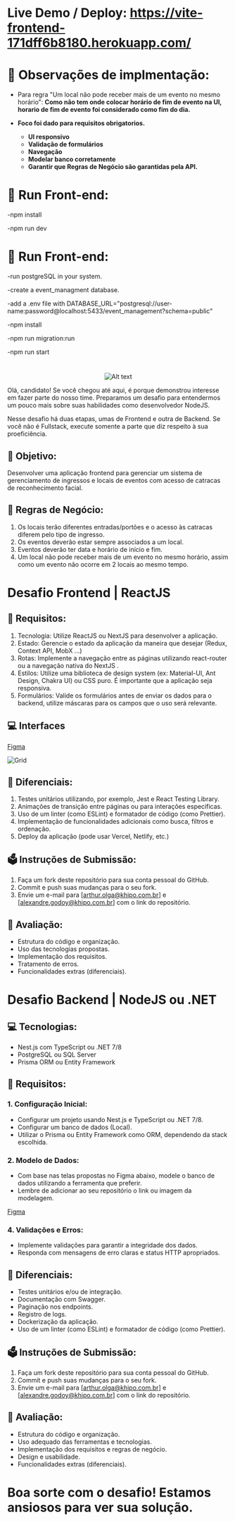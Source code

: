 #

# Live Demo / Deploy: https://vite-frontend-171dff6b8180.herokuapp.com/

#

# 🚀 Observações de implmentação:

- Para regra "Um local não pode receber mais de um evento no mesmo horário": **Como não tem onde colocar horário de fim de evento na UI, horario de fim de evento foi considerado como fim do dia.**

- **Foco foi dado para requisitos obrigatorios.**
  - **UI responsivo**
  - **Validação de formulários**
  - **Navegação**
  - **Modelar banco corretamente**
  - **Garantir que Regras de Negócio são garantidas pela API.**

#

# 🚀 Run Front-end:

-npm install

-npm run dev

# 🚀 Run Front-end:

-run postgreSQL in your system.

-create a event_managment database.

-add a .env file with DATABASE_URL="postgresql://user-name:password@localhost:5433/event_management?schema=public"

-npm install

-npm run migration:run

-npm run start

#

#

#

<p align="center">
  <img title="a title" alt="Alt text" src="https://media.licdn.com/dms/image/D4E16AQGjCVuzlCthvg/profile-displaybackgroundimage-shrink_200_800/0/1690574706700?e=2147483647&v=beta&t=zlY1Mc10yQ3gA9qiZ4sZ7m8PkE-HIu8Haa1fUyKb_fU">
</p>

Olá, candidato! Se você chegou até aqui, é porque demonstrou interesse em fazer parte do nosso time. Preparamos um desafio para entendermos um pouco mais sobre suas habilidades como desenvolvedor NodeJS.

Nesse desafio há duas etapas, umas de Frontend e outra de Backend. Se você não é Fullstack, execute somente a parte que diz respeito à sua proeficiência.

## 🚀 Objetivo:

Desenvolver uma aplicação frontend para gerenciar um sistema de gerenciamento de ingressos e locais de eventos com acesso de catracas de reconhecimento facial.

## 📖 Regras de Negócio:

1. Os locais terão diferentes entradas/portões e o acesso às catracas diferem pelo tipo de ingresso.
2. Os eventos deverão estar sempre associados a um local.
3. Eventos deverão ter data e horário de início e fim.
4. Um local não pode receber mais de um evento no mesmo horário, assim como um evento não ocorre em 2 locais ao mesmo tempo.

# Desafio Frontend | ReactJS

## 📜 Requisitos:

1. Tecnologia: Utilize ReactJS ou NextJS para desenvolver a aplicação.
2. Estado: Gerencie o estado da aplicação da maneira que desejar (Redux, Context API, MobX ...)
3. Rotas: Implemente a navegação entre as páginas utilizando react-router ou a navegação nativa do NextJS .
4. Estilos: Utilize uma biblioteca de design system (ex: Material-UI, Ant Design, Chakra UI) ou CSS puro. É importante que a aplicação seja responsiva.
5. Formulários: Valide os formulários antes de enviar os dados para o backend, utilize máscaras para os campos que o uso será relevante.

## 💻 Interfaces

[Figma](https://www.figma.com/file/ztqsEQWF8BXskx8UerVztk/OnEntree---Desafio-Fullstack?type=design&node-id=13%3A156&mode=design&t=2b29VVsfWoTXCOsS-1)

![Grid](https://github.com/mb-data/Desafio-Node-Fullstack/assets/30670086/f35eb37a-e6c3-4551-a9ae-9f7a843d4b4c)

## 🥇 Diferenciais:

1. Testes unitários utilizando, por exemplo, Jest e React Testing Library.
2. Animações de transição entre páginas ou para interações específicas.
3. Uso de um linter (como ESLint) e formatador de código (como Prettier).
4. Implementação de funcionalidades adicionais como busca, filtros e ordenação.
5. Deploy da aplicação (pode usar Vercel, Netlify, etc.)

## 🗳️ Instruções de Submissão:

1. Faça um fork deste repositório para sua conta pessoal do GitHub.
2. Commit e push suas mudanças para o seu fork.
3. Envie um e-mail para [arthur.olga@khipo.com.br] e [alexandre.godoy@khipo.com.br] com o link do repositório.

## 🧪 Avaliação:

- Estrutura do código e organização.
- Uso das tecnologias propostas.
- Implementação dos requisitos.
- Tratamento de erros.
- Funcionalidades extras (diferenciais).

# Desafio Backend | NodeJS ou .NET

## 💻 Tecnologias:

- Nest.js com TypeScript ou .NET 7/8
- PostgreSQL ou SQL Server
- Prisma ORM ou Entity Framework

## 📜 Requisitos:

### 1. Configuração Inicial:

- Configurar um projeto usando Nest.js e TypeScript ou .NET 7/8.
- Configurar um banco de dados (Local).
- Utilizar o Prisma ou Entity Framework como ORM, dependendo da stack escolhida.

### 2. Modelo de Dados:

- Com base nas telas propostas no Figma abaixo, modele o banco de dados utilizando a ferramenta que preferir.
- Lembre de adicionar ao seu repositório o link ou imagem da modelagem.

[Figma](https://www.figma.com/file/ztqsEQWF8BXskx8UerVztk/OnEntree---Desafio-Fullstack?type=design&node-id=13%3A156&mode=design&t=2b29VVsfWoTXCOsS-1)

### 4. Validações e Erros:

- Implemente validações para garantir a integridade dos dados.
- Responda com mensagens de erro claras e status HTTP apropriados.

## 🥇 Diferenciais:

- Testes unitários e/ou de integração.
- Documentação com Swagger.
- Paginação nos endpoints.
- Registro de logs.
- Dockerização da aplicação.
- Uso de um linter (como ESLint) e formatador de código (como Prettier).

## 🗳️ Instruções de Submissão:

1. Faça um fork deste repositório para sua conta pessoal do GitHub.
2. Commit e push suas mudanças para o seu fork.
3. Envie um e-mail para [arthur.olga@khipo.com.br] e [alexandre.godoy@khipo.com.br] com o link do repositório.

## 🧪 Avaliação:

- Estrutura do código e organização.
- Uso adequado das ferramentas e tecnologias.
- Implementação dos requisitos e regras de negócio.
- Design e usabilidade.
- Funcionalidades extras (diferenciais).

# Boa sorte com o desafio! Estamos ansiosos para ver sua solução.
